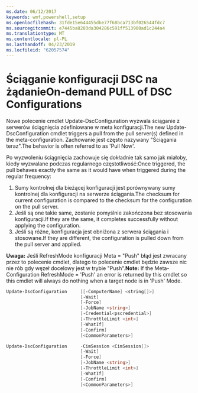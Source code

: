 ```yaml
---
ms.date: 06/12/2017
keywords: wmf,powershell,setup
ms.openlocfilehash: 31fde15e644455dbe77f68bca713bf026544fdc7
ms.sourcegitcommit: e7445ba8203da304286c591ff513900ad1c244a4
ms.translationtype: MT
ms.contentlocale: pl-PL
ms.lasthandoff: 04/23/2019
ms.locfileid: "62057574"
---
```

# <a name="on-demand-pull-of-dsc-configurations"></a><span data-ttu-id="906cf-102">Ściąganie konfiguracji DSC na żądanie</span><span class="sxs-lookup"><span data-stu-id="906cf-102">On-demand PULL of DSC Configurations</span></span>

<span data-ttu-id="906cf-103">Nowe polecenie cmdlet Update-DscConfiguration wyzwala ściąganie z serwerów ściągnięcia zdefiniowane w meta konfiguracji.</span><span class="sxs-lookup"><span data-stu-id="906cf-103">The new Update-DscConfiguration cmdlet triggers a pull from the pull server(s) defined in the meta-configuration.</span></span> <span data-ttu-id="906cf-104">Zachowanie jest często nazywany "Ściągania teraz".</span><span class="sxs-lookup"><span data-stu-id="906cf-104">The behavior is often referred to as 'Pull Now'.</span></span>


<span data-ttu-id="906cf-105">Po wyzwoleniu ściągnięcia zachowuje się dokładnie tak samo jak miałoby, kiedy wyzwalane podczas regularnego częstotliwość:</span><span class="sxs-lookup"><span data-stu-id="906cf-105">Once triggered, the pull behaves exactly the same as it would have when triggered during the regular frequency:</span></span>

1. <span data-ttu-id="906cf-106">Sumy kontrolnej dla bieżącej konfiguracji jest porównywany sumy kontrolnej dla konfiguracji na serwerze ściągania.</span><span class="sxs-lookup"><span data-stu-id="906cf-106">The checksum for current configuration is compared to the checksum for the configuration on the pull server.</span></span>
2. <span data-ttu-id="906cf-107">Jeśli są one takie same, zostanie pomyślnie zakończona bez stosowania konfiguracji.</span><span class="sxs-lookup"><span data-stu-id="906cf-107">If they are the same, it completes successfully without applying the configuration.</span></span>
3. <span data-ttu-id="906cf-108">Jeśli są różne, konfiguracja jest obniżona z serwera ściągania i stosowane.</span><span class="sxs-lookup"><span data-stu-id="906cf-108">If they are different, the configuration is pulled down from the pull server and applied.</span></span>

<span data-ttu-id="906cf-109">**Uwaga:** Jeśli RefreshMode konfiguracji Meta = "Push" błąd jest zwracany przez to polecenie cmdlet, dlatego to polecenie cmdlet będzie zawsze nic nie rób gdy węzeł docelowy jest w trybie "Push".</span><span class="sxs-lookup"><span data-stu-id="906cf-109">**Note:** If the Meta-Configuration RefreshMode = 'Push' an error is returned by this cmdlet so this cmdlet will always do nothing when a target node is in 'Push' Mode.</span></span>

```powershell
Update-DscConfiguration     [[-ComputerName] <string[]>]
                            [-Wait]
                            [-Force]
                            [-JobName <string>]
                            [-Credential<pscredential>]
                            [-ThrottleLimit <int>]
                            [-WhatIf]
                            [-Confirm]
                            [<CommonParameters>]

Update-DscConfiguration     -CimSession <CimSession[]>
                            [-Wait]
                            [-Force]
                            [-JobName <string>]
                            [-ThrottleLimit <int>]
                            [-WhatIf]
                            [-Confirm]
                            [<CommonParameters>]
```
